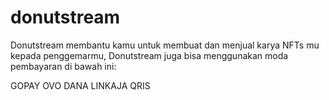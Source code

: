 # donutstream
Donutstream membantu kamu untuk membuat dan menjual karya NFTs mu kepada penggemarmu, Donutstream juga bisa menggunakan moda pembayaran di bawah ini:

GOPAY
OVO
DANA
LINKAJA
QRIS
